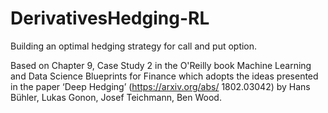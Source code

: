 # DerivativesHedging-RL
Building an optimal hedging strategy for call and put option.

Based on Chapter 9, Case Study 2 in the O'Reilly book Machine Learning and Data Science Blueprints for Finance which adopts the ideas presented in the paper ‘Deep Hedging’ (https://arxiv.org/abs/ 1802.03042) by Hans Bühler, Lukas Gonon, Josef Teichmann, Ben Wood.
